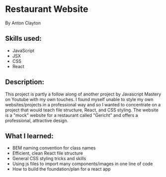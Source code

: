 # Restaurant Website

By Anton Clayton

## Skills used:
- JavaScript
- JSX
- CSS
- React

## Description: 
This project is partly a follow along of another project by Javascript Mastery on Youtube with my own touches. I found myself unable to style my own websites/projects in a professional way and so I wanted to concentrate on a project that would teach file structure, React, and CSS styling. The website is a "mock" website for a restaurant called "Gericht" and offers a professional, attractive design. 

## What I learned:
- BEM naming convention for class names
- Efficient, clean React file structure
- General CSS styling tricks and skills
- Using js files to import many components/images in one line of code
- How to build the foundation/plan for a react app

